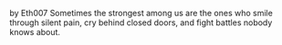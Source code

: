 by Eth007
Sometimes the strongest among us are the ones who smile through silent pain, cry behind closed doors, and fight battles nobody knows about.
